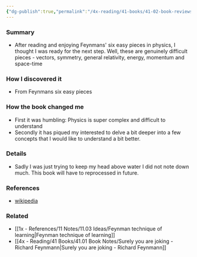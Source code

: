 ```yaml
---
{"dg-publish":true,"permalink":"/4x-reading/41-books/41-02-book-reviews/six-not-so-easy-pieces-einstein-s-relativity-symmetry-and-space-time-richard-feynman/","title":"Six Not-So-Easy Pieces Einstein's Relativity, Symmetry and Space-Time - Richard Feynman","created":"2023-05-08T12:26:37.000+03:00","updated":"2024-02-14T20:17:40.597+03:00"}
---
```



### Summary
- After reading and enjoying Feynmans' six easy pieces in physics, I thought I was ready for the next step. Well, these are genuinely difficult pieces - vectors, symmetry, general relativity, energy, momentum and space-time

### How I discovered it
- From Feynmans six easy pieces

### How the book changed me
- First it was humbling: Physics is super complex and difficult to understand
- Secondly it has piqued my interested to delve a bit deeper into a few concepts that I would like to understand a bit better.

### Details
- Sadly I was just trying to keep my head above water I did not note down much. This book will have to reprocessed in future.

### References
- [wikipedia](https://en.wikipedia.org/wiki/The_Feynman_Lectures_on_Physics) 

### Related
- [[1x - References/11 Notes/11.03 Ideas/Feynman technique of learning\|Feynman technique of learning]]
- [[4x - Reading/41 Books/41.01 Book Notes/Surely you are joking - Richard Feynmann\|Surely you are joking - Richard Feynmann]]
